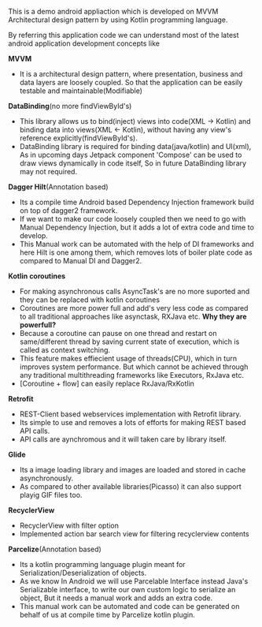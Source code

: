 This is a demo android appliaction which is developed on MVVM Architectural design pattern by using Kotlin programming language.

By referring this application code we can understand most of the latest android application development concepts like

**MVVM**
 - It is a architectural design pattern, where presentation, business and data layers are loosely coupled.
   So that the application can be easily testable and maintainable(Modifiable)
 
**DataBinding**(no more findViewById's)
 - This library allows us to bind(inject) views into code(XML -> Kotlin) and binding data into views(XML <- Kotlin),
   without having any view's reference explicitly(findViewById's).
 - DataBinding library is required for binding data(java/kotlin) and UI(xml), As in upcoming days Jetpack component 'Compose'
   can be used to draw views dynamically in code itself, So in future DataBinding library may not required.

**Dagger Hilt**(Annotation based)
 - Its a compile time Android based Dependency Injection framework build on top of dagger2 framework.
 - If we want to make our code loosely coupled then we need to go with Manual Dependency Injection,
   but it adds a lot of extra code and time to develop. 
 - This Manual work can be automated with the help of DI frameworks and here Hilt is one among them, 
   which removes lots of boiler plate code as compared to Manual DI and Dagger2.

**Kotlin coroutines**
- For making asynchronous calls AsyncTask's are no more suported and they can be replaced with
  kotlin coroutines
- Coroutines are more power full and add's very less code as compared to all
  traditional approaches like asynctask, RXJava etc.
  **Why they are powerfull?**
- Because a coroutine can pause on one thread and restart on same/different
  thread by saving current state of execution, which is called as context switching.
- This feature makes effiecient usage of threads(CPU), which in turn improves system performance. 
  But which cannot be achieved through any traditional multithreading frameworks like Executors, RxJava etc.
- [Coroutine + flow] can easily replace RxJava/RxKotlin

**Retrofit**
- REST-Client based webservices implementation with Retrofit library.
- Its simple to use and removes a lots of efforts for making REST based API calls.
- API calls are aynchromous and it will taken care by library itself.

**Glide**
 - Its a image loading library and images are loaded and stored in cache asynchronously.
 - As compared to other available libraries(Picasso) it can also support playig GIF files too.

**RecyclerView**
 - RecyclerView with filter option
 - Implemented action bar search view for filtering recyclerview contents

**Parcelize**(Annotation based)
 - Its a kotlin programming language plugin meant for Serialization/Deserialization of objects.
 - As we know In Android we will use Parcelable Interface instead Java's Serializable interface,
   to write our own custom logic to serialize an object, But it needs a manual work and adds an extra code.
 - This manual work can be automated and code can be generated on behalf of us at compile time by Parcelize kotlin plugin.
   

